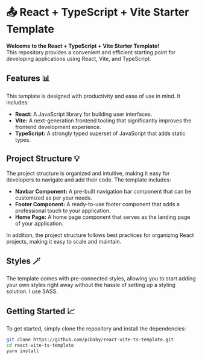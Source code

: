 # 📤 React + TypeScript + Vite Starter Template

**Welcome to the React + TypeScript + Vite Starter Template!**<br>
This repository provides a convenient and efficient starting point for developing applications using React, Vite, and TypeScript.

## Features 📊

This template is designed with productivity and ease of use in mind. It includes:

- **React:** A JavaScript library for building user interfaces.
- **Vite:** A next-generation frontend tooling that significantly improves the frontend development experience.
- **TypeScript:** A strongly typed superset of JavaScript that adds static types.

## Project Structure 💡

The project structure is organized and intuitive, making it easy for developers to navigate and add their code. The template includes:

- **Navbar Component:** A pre-built navigation bar component that can be customized as per your needs.
- **Footer Component:** A ready-to-use footer component that adds a professional touch to your application.
- **Home Page:** A home page component that serves as the landing page of your application.

In addition, the project structure follows best practices for organizing React projects, making it easy to scale and maintain.

## Styles 🪄

The template comes with pre-connected styles, allowing you to start adding your own styles right away without the hassle of setting up a styling solution. I use SASS.

## Getting Started 📈

To get started, simply clone the repository and install the dependencies:

```bash
git clone https://github.com/p1baby/react-vite-ts-template.git
cd react-vite-ts-template
yarn install
